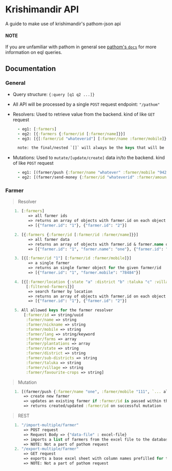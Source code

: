 # Krishimandir API

A guide to make use of krishimandir's pathom-json api

#### NOTE

If you are unfamiliar with pathom in general see [pathom's `docs`](https://blog.wsscode.com/pathom/v2/pathom/2.2.0/introduction.html) for more information on eql queries.

## Documentation

### General

- Query structure: `{:query [q1 q2 ...]}`
- All API will be processed by a single `POST` request endpoint: `"/pathom"`
- Resolvers: Used to retrieve value from the backend. kind of like `GET` request

  ```clojure
    - eg1: [:farmers]
    - eg2: [{:farmers {:farmer/id [:farmer/name]}}]
    - eg3: [{[:farmer/id "whateverid"] [:farmer/name :farmer/mobile]}]

    note: the final/nested `[]` will always be the keys that will be resolved and returned from the backend
  ```

- Mutations: Used to `mutate/[update/create]` data in/to the backend. kind of like `POST` request

  ```clojure
    - eg1: [(farmer/push {:farmer/name "whatever" :farmer/mobile "94262985"})]
    - eg2: [(farmer/send-money {:farmer/id "whateverid" :farmer/amount "500000000"})]
  ```

### Farmer

> Resolver

```clojure
    1. [:farmers]
          => all farmer ids
          => returns an array of objects with farmer.id on each object
          => [{"farmer.id": "1"}, {"farmer.id": "2"}]

    2. [{:farmers {:farmer/id [:farmer/id :farmer/name]}}]
          => all farmer data
          => returns an array of objects with farmer.id & farmer.name on each object
          => [{"farmer.id": "1", "farmer.name": "one"}, {"farmer.id": "2", "farmer.name": "two"}]

    3. [{[:farmer/id "1"] [:farmer/id :farmer/mobile]}]
          => a single farmer
          => returns an single farmer object for the given farmer/id
          => [{"farmer.id": "1", "farmer.mobile": "78484"}]

    4. [{[:farmer/location {:state "a" :district "b" :taluka "c" :village "d" :crop "e"}]
         [:filtered-farmers]}]
          => search farmer by location
          => returns an array of objects with farmer.id on each object
          => [{"farmer.id": "1"}, {"farmer.id": "2"}]

    5. All allowed keys for the farmer resolver
        [:farmer/id => string/uuid
         :farmer/name => string
         :farmer/nickname => string
         :farmer/mobile => string
         :farmer/lang => string/keyword
         :farmer/farms => array
         :farmer/plantations => array
         :farmer/state => string
         :farmer/district => string
         :farmer/sub-districts => string
         :farmer/taluka => string
         :farmer/village => string
         :farmer/favourite-crops => string]
```

> Mutation

```clojure
    1. [(farmer/push {:farmer/name "one", :farmer/mobile "111", `... all allowed keys`})]
        => create new farmer
        => updates an existing farmer if :farmer/id is passed within the data
        => returns created/updated :farmer/id on successful mutation

```

> REST

```clojure
    1. "/import-multiple/farmer"
        => POST request
        => Request Body => {"data-file" : excel-file}
        => imports a list of farmers from the excel file to the database
        => NOTE: Not a part of pathom request
    2. "/export-multiple/farmer"
        => GET request
        => exports a base excel sheet with column names prefilled for the client to download and add farmers
        => NOTE: Not a part of pathom request
```

